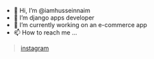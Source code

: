 - 👋 Hi, I’m @iamhusseinnaim
- 👀 I’m django apps developer
- 🌱 I’m currently working on an e-commerce app
- 📫 How to reach me ...
> [instagram](https://instagram.com/iambedev)

<!---
iamhusseinnaim/iamhusseinnaim is a ✨ special ✨ repository because its `README.md` (this file) appears on your GitHub profile.
You can click the Preview link to take a look at your changes.
--->
